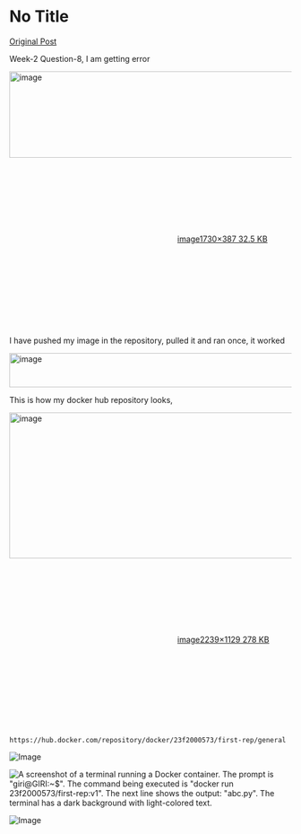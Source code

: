 # No Title

[Original Post](https://discourse.onlinedegree.iitm.ac.in/t/161120/147)

<p>Week-2 Question-8, I am getting error</p>
<p><div class="lightbox-wrapper"><a class="lightbox" href="https://europe1.discourse-cdn.com/flex013/uploads/iitm/original/3X/3/6/36896ceedd7b4384297f986bf8058dbbb56e7814.png" data-download-href="/uploads/short-url/7Msdp9SfDmW9eEezqboTdLwT5wo.png?dl=1" title="image" rel="noopener nofollow ugc"><img src="https://europe1.discourse-cdn.com/flex013/uploads/iitm/optimized/3X/3/6/36896ceedd7b4384297f986bf8058dbbb56e7814_2_690x154.png" alt="image" data-base62-sha1="7Msdp9SfDmW9eEezqboTdLwT5wo" width="690" height="154" srcset="https://europe1.discourse-cdn.com/flex013/uploads/iitm/optimized/3X/3/6/36896ceedd7b4384297f986bf8058dbbb56e7814_2_690x154.png, https://europe1.discourse-cdn.com/flex013/uploads/iitm/optimized/3X/3/6/36896ceedd7b4384297f986bf8058dbbb56e7814_2_1035x231.png 1.5x, https://europe1.discourse-cdn.com/flex013/uploads/iitm/optimized/3X/3/6/36896ceedd7b4384297f986bf8058dbbb56e7814_2_1380x308.png 2x" data-dominant-color="2F2E33"><div class="meta"><svg class="fa d-icon d-icon-far-image svg-icon" aria-hidden="true"><use href="#far-image"></use></svg><span class="filename">image</span><span class="informations">1730×387 32.5 KB</span><svg class="fa d-icon d-icon-discourse-expand svg-icon" aria-hidden="true"><use href="#discourse-expand"></use></svg></div></a></div></p>
<p>I have pushed my image in the repository, pulled it and ran once, it worked</p>
<p><img src="https://europe1.discourse-cdn.com/flex013/uploads/iitm/original/3X/1/3/13ab7f2c8e18b815cbd92a4d462580bc9ed35d33.png" alt="image" data-base62-sha1="2O0v803FEcalhPXnCfAvXuF25xx" width="690" height="61" data-dominant-color="442239"></p>
<p>This is how my docker hub repository looks,</p>
<p><div class="lightbox-wrapper"><a class="lightbox" href="https://europe1.discourse-cdn.com/flex013/uploads/iitm/original/3X/0/6/06f9ddb3637324b140414120baa132706c19e753.png" data-download-href="/uploads/short-url/ZIcpWIkVomrXSnK0JnV71mCmjh.png?dl=1" title="image" rel="noopener nofollow ugc"><img src="https://europe1.discourse-cdn.com/flex013/uploads/iitm/optimized/3X/0/6/06f9ddb3637324b140414120baa132706c19e753_2_517x260.png" alt="image" data-base62-sha1="ZIcpWIkVomrXSnK0JnV71mCmjh" width="517" height="260" srcset="https://europe1.discourse-cdn.com/flex013/uploads/iitm/optimized/3X/0/6/06f9ddb3637324b140414120baa132706c19e753_2_517x260.png, https://europe1.discourse-cdn.com/flex013/uploads/iitm/optimized/3X/0/6/06f9ddb3637324b140414120baa132706c19e753_2_775x390.png 1.5x, https://europe1.discourse-cdn.com/flex013/uploads/iitm/optimized/3X/0/6/06f9ddb3637324b140414120baa132706c19e753_2_1034x520.png 2x" data-dominant-color="1B2133"><div class="meta"><svg class="fa d-icon d-icon-far-image svg-icon" aria-hidden="true"><use href="#far-image"></use></svg><span class="filename">image</span><span class="informations">2239×1129 278 KB</span><svg class="fa d-icon d-icon-discourse-expand svg-icon" aria-hidden="true"><use href="#discourse-expand"></use></svg></div></a></div></p>
<p><code>https://hub.docker.com/repository/docker/23f2000573/first-rep/general</code></p>

![Image](https://europe1.discourse-cdn.com/flex013/uploads/iitm/optimized/3X/0/6/06f9ddb3637324b140414120baa132706c19e753_2_517x260.png)

![A screenshot of a terminal running a Docker container. The prompt is "giri@GIRI:~$". The command being executed is "docker run 23f2000573/first-rep:v1". The next line shows the output: "abc.py". The terminal has a dark background with light-colored text.](https://europe1.discourse-cdn.com/flex013/uploads/iitm/original/3X/1/3/13ab7f2c8e18b815cbd92a4d462580bc9ed35d33.png)

![Image](https://europe1.discourse-cdn.com/flex013/uploads/iitm/optimized/3X/3/6/36896ceedd7b4384297f986bf8058dbbb56e7814_2_690x154.png)